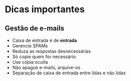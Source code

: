 # Dicas importantes

## Gestão de e-mails

- Caixa de entrada é de **entrada**
- Gerencie SPAMs
- Reduza as respostas desnecessárias
- Só copie quem for necessário
- Use cópia oculta
- Não apague e-mails, arquive-os
- Separação de caixa de entrada entre lidas e não lidas

## 

<!--stackedit_data:
eyJoaXN0b3J5IjpbMTgxNzA5OTcyMSwtMTAxNTk1NDYyOV19
-->